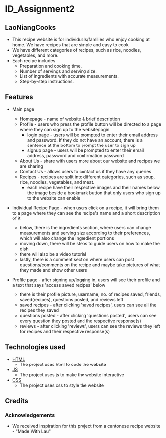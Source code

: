 # ID_Assignment2
## LaoNiangCooks

* This recipe website is for individuals/families who enjoy cooking at home. We have recipes that are simple and easy to cook
* We have different categories of recipes, such as rice, noodles, vegetables, and more.
* Each recipe includes 
    * Preparation and cooking time.
    * Number of servings and serving size.
    * List of ingredients with accurate measurements.
    * Step-by-step instructions.

## Features 
* Main page
    * Homepage - name of website & brief description
    * Profile - users who press the profile button will be directed to a page where they can sign up to the website/login 
        * login page - users will be prompted to enter their email address and password. If they do not have an account, there is a sentence at the bottom to prompt the user to sign up
        * signup page - users will be prompted to enter their email address, password and confirmation password 
    * About Us - share with users more about our website and recipes we are sharing
    * Contact Us - allows users to contact us if they have any queries
   * Recipes - recipes are split into different categories, such as soup, rice, noodles, vegetables, and meat. 
        * each recipe have their respective images and their names below the image beside a bookmark button that only users who sign up to the website can enable

* Individual Recipe Page - when users click on a recipe, it will bring them to a page where they can see the recipe's name and a short description of it
    * below, there is the ingredients section, where users can change measurements and serving size according to their preferences, which will also change the ingredient portions
    * moving down, there will be steps to guide users on how to make the dish
    * there will also be a video tutorial
    * lastly, there is a comment section where users can post questions/comments on the recipe and maybe take pictures of what they made and show other users

* Profile page - after signing up/logging in, users will see their profile and a text that says 'access saved recipes' below
    * there is their profile picture, username, no. of recipes saved, friends, saved(recipes), questions posted, and reviews left
    * saved recipes - after clicking 'saved recipes', users can see all the recipes they saved 
    * questions posted - after clicking 'questions posted', users can see every question they posted and the respective response(s)
    * reviews - after clicking 'reviews', users can see the reviews they left for recipes and their respective response(s)

## Technologies used
* [HTML](https://html.com/) 
    * The project uses html to code the website
* [JS](https://www.javascript.com/)
    * The project uses js to make the website interactive 
* [CSS](https://www.w3.org/Style/CSS/Overview.en.html)
    * The project uses css to style the website

## Credits 
### Acknowledgements
* We received inspiration for this project from a cantonese recipe website - "Made With Lau"